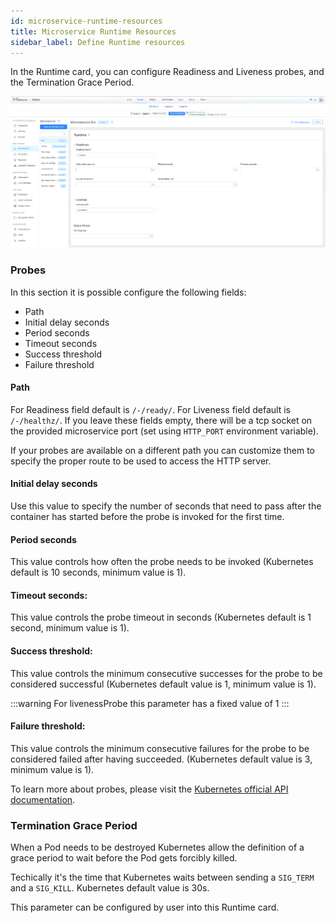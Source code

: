 ```yaml
---
id: microservice-runtime-resources
title: Microservice Runtime Resources
sidebar_label: Define Runtime resources
---
```

In the Runtime card, you can configure Readiness and Liveness probes, and the Termination Grace Period.

![runtime-section](img/Runtime-card.png)

### Probes
In this section it is possible configure the following fields:

 - Path
 - Initial delay seconds
 - Period seconds
 - Timeout seconds
 - Success threshold
 - Failure threshold

#### Path
For Readiness field default is `/-/ready/`.
For Liveness field default is `/-/healthz/`.
If you leave these fields empty, there will be a tcp socket on the provided microservice port (set using `HTTP_PORT` environment variable).

If your probes are available on a different path you can customize them to specify the proper route to be used to access the HTTP server.

#### Initial delay seconds
Use this value to specify the number of seconds that need to pass after the container has started before the probe is invoked for the first time.

#### Period seconds
This value controls how often the probe needs to be invoked (Kubernetes default is 10 seconds, minimum value is 1).

#### Timeout seconds: 
This value controls the probe timeout in seconds (Kubernetes default is 1 second, minimum value is 1).

#### Success threshold:
This value controls the minimum consecutive successes for the probe to be considered successful (Kubernetes default value is 1, minimum value is 1).

:::warning
For livenessProbe this parameter has a fixed value of 1
:::

#### Failure threshold: 
This value controls the minimum consecutive failures for the probe to be considered failed after having succeeded. (Kubernetes default value is 3, minimum value is 1).

To learn more about probes, please visit the [Kubernetes official API documentation](https://kubernetes.io/docs/reference/generated/kubernetes-api/v1.19/#probe-v1-core).

### Termination Grace Period

When a Pod needs to be destroyed Kubernetes allow the definition of a grace period to wait before the Pod gets forcibly killed.

Techically it's the time that Kubernetes waits between sending a `SIG_TERM` and a `SIG_KILL`. Kubernetes default value is 30s.

This parameter can be configured by user into this Runtime card.
